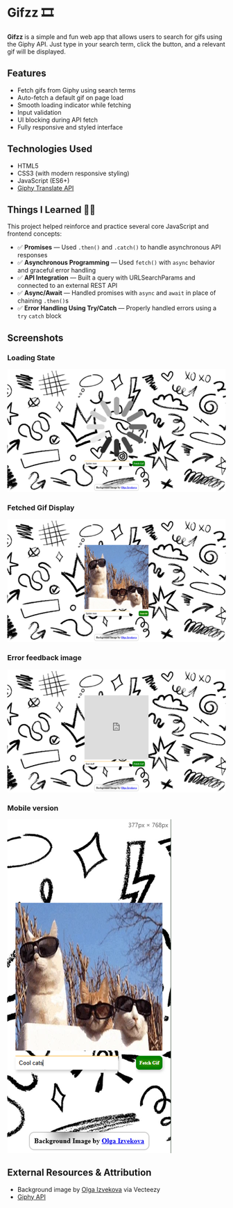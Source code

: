 # Gifzz 🎞️

**Gifzz** is a simple and fun web app that allows users to search for gifs using the Giphy API. Just type in your search term, click the button, and a relevant gif will be displayed.

## Features

* Fetch gifs from Giphy using search terms
* Auto-fetch a default gif on page load
* Smooth loading indicator while fetching
* Input validation
* UI blocking during API fetch
* Fully responsive and styled interface

## Technologies Used

* HTML5
* CSS3 (with modern responsive styling)
* JavaScript (ES6+)
* [Giphy Translate API](https://developers.giphy.com/docs/api/endpoint#translate)

## Things I Learned 👨‍💻

This project helped reinforce and practice several core JavaScript and frontend concepts:

* ✅ **Promises** — Used `.then()` and `.catch()` to handle asynchronous API responses
* ✅ **Asynchronous Programming** — Used `fetch()` with `async` behavior and graceful error handling
* ✅ **API Integration** — Built a query with URLSearchParams and connected to an external REST API
* ✅ **Async/Await** — Handled promises with `async` and `await` in place of chaining `.then()`s
* ✅ **Error Handling Using Try/Catch** — Properly handled errors using a `try` `catch` block 

## Screenshots

### Loading State
![Default App Load](assets/screenshots/loading.png)

### Fetched Gif Display
![Example Gif Display](assets/screenshots/full-image.png)

### Error feedback image
![Error Feedback Display](assets/screenshots/error.png)

### Mobile version
![Mobile View](assets/screenshots/image.png)

## External Resources & Attribution

* Background image by [Olga Izvekova](https://www.vecteezy.com/members/olga_izvekova) via Vecteezy
* [Giphy API](https://developers.giphy.com/docs/api/)

